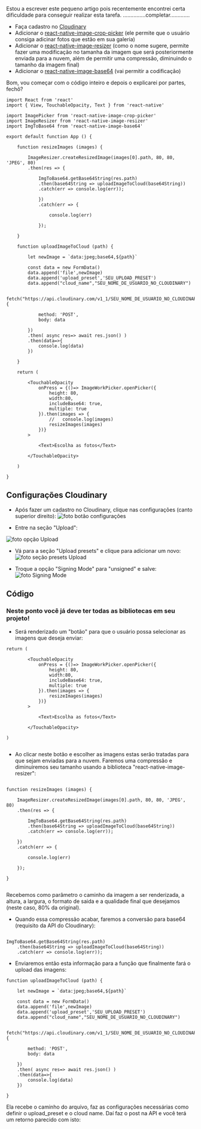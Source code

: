 Estou a escrever este pequeno artigo pois recentemente encontrei certa dificuldade para conseguir realizar esta tarefa. ...............completar.............

- Faça cadastro no [Cloudinary](https://cloudinary.com/users/register/free)
- Adicionar o [react-native-image-crop-picker](https://github.com/ivpusic/react-native-image-crop-picker) (ele permite que o usuário consiga adicinar fotos que estão em sua galeria)
- Adicionar o [react-native-image-resizer](https://github.com/bamlab/react-native-image-resizer) (como o nome sugere, permite fazer uma modificação no tamanha da imagem que será posteriormente enviada para a nuvem, além de permitir uma compressão, diminuindo o tamanho da imagem final)
- Adicionar o [react-native-image-base64](https://www.npmjs.com/package/react-native-image-base64) (vai permitir a codificação)

Bom, vou começar com o código inteiro e depois o explicarei por partes, fechô?

```
import React from 'react'
import { View, TouchableOpacity, Text } from 'react-native'

import ImagePicker from 'react-native-image-crop-picker'
import ImageResizer from 'react-native-image-resizer'
import ImgToBase64 from 'react-native-image-base64'

export default function App () {

    function resizeImages (images) {

        ImageResizer.createResizedImage(images[0].path, 80, 80, 'JPEG', 80)
        .then(res => {

            ImgToBase64.getBase64String(res.path)
            .then(base64String => uploadImageToCloud(base64String))
            .catch(err => console.log(err));

            })
            .catch(err => {

                console.log(err)

            });

    }

    function uploadImageToCloud (path) {

        let newImage = `data:jpeg;base64,${path}`

        const data = new FormData()
        data.append('file',newImage)
        data.append('upload_preset','SEU_UPLOAD_PRESET')
        data.append("cloud_name","SEU_NOME_DE_USUARIO_NO_CLOUDINARY")

        fetch("https://api.cloudinary.com/v1_1/SEU_NOME_DE_USUARIO_NO_CLOUDINARY/upload", {

            method: 'POST',
            body: data

        })
        .then( async res=> await res.json() )
        .then(data=>{
            console.log(data)
        })

    }
    
    return (
        
        <TouchableOpacity
            onPress = {()=> ImageWorkPicker.openPicker({
                height: 80,
                width:80,
                includeBase64: true,
                multiple: true
            }).then(images => {
                //   console.log(images)
                resizeImages(images)
            })}
        >

            <Text>Escolha as fotos</Text>

        </TouchableOpacity>
    
    )

}
```

## Configurações Cloudinary

- Após fazer um cadastro no Cloudinary, clique nas configurações (canto superior direito):
![foto botão configurações](imgs/config.png)

- Entre na seção "Upload":

![foto opção Upload](imgs/upload.png)

- Vá para a seção "Upload presets" e clique para adicionar um novo:
![foto seção presets Upload](imgs/presetUpload.png)

- Troque a opção "Signing Mode" para "unsigned" e salve:
![foto Signing Mode](imgs/SigningMode.png)

## Código

### Neste ponto você já deve ter todas as bibliotecas em seu projeto!

- Será renderizado um "botão" para que o usuário possa selecionar as imagens que deseja enviar:
```
return (
        
        <TouchableOpacity
            onPress = {()=> ImageWorkPicker.openPicker({
                height: 80,
                width:80,
                includeBase64: true,
                multiple: true
            }).then(images => {
                resizeImages(images)
            })}
        >

            <Text>Escolha as fotos</Text>

        </TouchableOpacity>
    
)
    
```

- Ao clicar neste botão e escolher as imagens estas serão tratadas para que sejam enviadas para a nuvem. Faremos uma compressão e diminuiremos seu tamanho usando a biblioteca "react-native-image-resizer":

```

function resizeImages (images) {

    ImageResizer.createResizedImage(images[0].path, 80, 80, 'JPEG', 80)
    .then(res => {

        ImgToBase64.getBase64String(res.path)
        .then(base64String => uploadImageToCloud(base64String))
        .catch(err => console.log(err));

    })
    .catch(err => {

        console.log(err)

    });

}
    
```

Recebemos como parâmetro o caminho da imagem a ser renderizada, a altura, a largura, o formato de saida e a qualidade final que desejamos (neste caso, 80% da original).

- Quando essa compressão acabar, faremos a conversão para base64 (requisito da API do Cloudinary):

```

ImgToBase64.getBase64String(res.path)
    .then(base64String => uploadImageToCloud(base64String))
    .catch(err => console.log(err));

```

- Enviaremos então esta informação para a função que finalmente fará o upload das imagens:

```
function uploadImageToCloud (path) {

    let newImage = `data:jpeg;base64,${path}`

    const data = new FormData()
    data.append('file',newImage)
    data.append('upload_preset','SEU_UPLOAD_PRESET')
    data.append("cloud_name","SEU_NOME_DE_USUARIO_NO_CLOUDINARY")

    fetch("https://api.cloudinary.com/v1_1/SEU_NOME_DE_USUARIO_NO_CLOUDINARY/upload", {

        method: 'POST',
        body: data

    })
    .then( async res=> await res.json() )
    .then(data=>{
        console.log(data)
    })

}

```

Ela recebe o caminho do arquivo, faz as configurações necessárias como definir o upload_preset e o cloud name. Daí faz o post na API e você terá um retorno parecido com isto:

```


```
